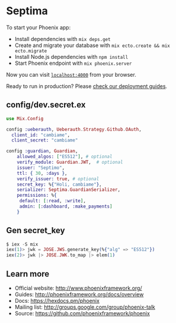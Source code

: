 # Septima

To start your Phoenix app:

  * Install dependencies with `mix deps.get`
  * Create and migrate your database with `mix ecto.create && mix ecto.migrate`
  * Install Node.js dependencies with `npm install`
  * Start Phoenix endpoint with `mix phoenix.server`

Now you can visit [`localhost:4000`](http://localhost:4000) from your browser.

Ready to run in production? Please [check our deployment guides](http://www.phoenixframework.org/docs/deployment).

## config/dev.secret.ex
```elixir
use Mix.Config

config :ueberauth, Ueberauth.Strategy.Github.OAuth,
  client_id: "cambiame",
  client_secret: "cambiame"

config :guardian, Guardian,
    allowed_algos: ["ES512"], # optional
    verify_module: Guardian.JWT,  # optional
    issuer: "Septimo",
    ttl: { 30, :days },
    verify_issuer: true, # optional
    secret_key: %{"Holi, cambiame"},
    serializer: Septima.GuardianSerializer,
    permissions: %{
     default: [:read, :write],
     admin: [:dashboard, :make_payments]
    }
```
## Gen secret_key
```elixir
$ iex -S mix
iex(1)> jwk = JOSE.JWS.generate_key(%{"alg" => "ES512"})
iex(2)> jwk |> JOSE.JWK.to_map |> elem(1)
```

## Learn more

  * Official website: http://www.phoenixframework.org/
  * Guides: http://phoenixframework.org/docs/overview
  * Docs: https://hexdocs.pm/phoenix
  * Mailing list: http://groups.google.com/group/phoenix-talk
  * Source: https://github.com/phoenixframework/phoenix
